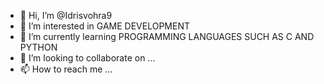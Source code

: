 - 👋 Hi, I’m @Idrisvohra9
- 👀 I’m interested in  GAME DEVELOPMENT
- 🌱 I’m currently learning PROGRAMMING LANGUAGES SUCH AS C AND PYTHON
- 💞️ I’m looking to collaborate on ...
- 📫 How to reach me ...

<!---
Idrisvohra9/Idrisvohra9 is a ✨ special ✨ repository because its `README.md` (this file) appears on your GitHub profile.
You can click the Preview link to take a look at your changes.
--->
